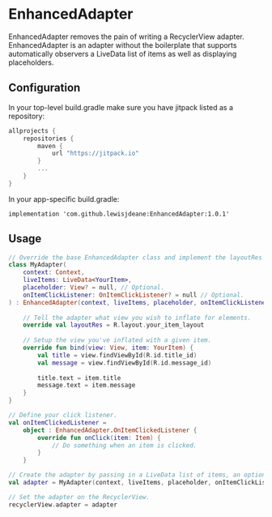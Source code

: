 # EnhancedAdapter

EnhancedAdapter removes the pain of writing a RecyclerView adapter. EnhancedAdapter is an adapter without the boilerplate that supports automatically observers a LiveData list of items as well as displaying placeholders.

## Configuration

In your top-level build.gradle make sure you have jitpack listed as a repository:

```kotlin
allprojects {
    repositories {
        maven {
            url "https://jitpack.io"
        }
        ...
    }
}
```

In your app-specific build.gradle:

`implementation 'com.github.lewisjdeane:EnhancedAdapter:1.0.1'`

## Usage

```kotlin
// Override the base EnhancedAdapter class and implement the layoutRes variable and bind method.
class MyAdapter(
    context: Context,
    liveItems: LiveData<YourItem>,
    placeholder: View? = null, // Optional.
    onItemClickListener: OnItemClickListener? = null // Optional.
) : EnhancedAdapter(context, liveItems, placeholder, onItemClickListener) {
    
    // Tell the adapter what view you wish to inflate for elements.
    override val layoutRes = R.layout.your_item_layout
    
    // Setup the view you've inflated with a given item.
    override fun bind(view: View, item: YourItem) {
        val title = view.findViewById(R.id.title_id)
        val message = view.findViewById(R.id.message_id)
        
        title.text = item.title
        message.text = item.message
    }
}

// Define your click listener.
val onItemClickedListener =
    object : EnhancedAdapter.OnItemClickedListener {
        override fun onClick(item: Item) {
            // Do something when an item is clicked.
        }
    }

// Create the adapter by passing in a LiveData list of items, an optional placeholder view and an optional click listener.
val adapter = MyAdapter(context, liveItems, placeholder, onItemClickListener)

// Set the adapter on the RecyclerView.
recyclerView.adapter = adapter
```
